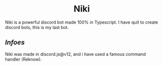 <div align="center">
 
 # Niki
 </div>

Niki is a powerful discord bot made 100% in Typescript.
I have quit to create discord bots, this is my last bot.

## ***Infoes***

Niki was made in discord.js@v12, and i have used a famous command handler (Reknow).
